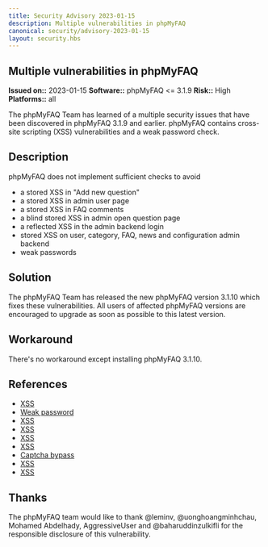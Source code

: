```yaml
---
title: Security Advisory 2023-01-15
description: Multiple vulnerabilities in phpMyFAQ
canonical: security/advisory-2023-01-15
layout: security.hbs
---
```


## Multiple vulnerabilities in phpMyFAQ

**Issued on::** 2023-01-15
**Software::** phpMyFAQ <= 3.1.9
**Risk::** High
**Platforms::** all

The phpMyFAQ Team has learned of a multiple security issues that have been discovered in phpMyFAQ 3.1.9 and
earlier. phpMyFAQ contains cross-site scripting (XSS) vulnerabilities and a weak password check.

## Description

phpMyFAQ does not implement sufficient checks to avoid

<ul>
  <li>a stored XSS in "Add new question"</li>
  <li>a stored XSS in admin user page</li>
  <li>a stored XSS in FAQ comments</li>
  <li>a blind stored XSS in admin open question page</li>
  <li>a reflected XSS in the admin backend login</li>
  <li>stored XSS on user, category, FAQ, news and configuration admin backend</li>
  <li>weak passwords </li>
</ul>

## Solution

The phpMyFAQ Team has released the new phpMyFAQ version 3.1.10 which fixes these vulnerabilities. All
users of affected phpMyFAQ versions are encouraged to upgrade as soon as possible to this latest version.

## Workaround

There's no workaround except installing phpMyFAQ 3.1.10.

## References

<ul>
  <li>
    <a target="_blank" rel="nofollow" href="https://huntr.dev/bounties/cbba22f0-89ed-4d01-81ea-744979c8cbde/">
      XSS
    </a>
  </li>
  <li>
    <a target="_blank" rel="nofollow" href="https://huntr.dev/bounties/fac01e9f-e3e5-4985-94ad-59a76485f215/">
      Weak password
    </a>
  </li>
  <li>
    <a target="_blank" rel="nofollow" href="https://huntr.dev/bounties/83cfed62-af8b-4aaa-94f2-5a33dc0c2d69/">
      XSS
    </a>
  </li>
  <li>
    <a target="_blank" rel="nofollow" href="https://huntr.dev/bounties/051d5e20-7fab-4769-bd7d-d986b804bb5a/">
      XSS
    </a>
  </li>
  <li>
    <a target="_blank" rel="nofollow" href="https://huntr.dev/bounties/c03c5925-43ff-450d-9827-2b65a3307ed6/">
      XSS
    </a>
  </li>
  <li>
    <a target="_blank" rel="nofollow" href="https://huntr.dev/bounties/f50ec8d1-cd60-4c2d-9ab8-3711870d83b9/">
      XSS
    </a>
  </li>
  <li>
    <a target="_blank" rel="nofollow" href="https://huntr.dev/bounties/82b0b629-c56b-4651-af3f-17f749751857/">
      Captcha bypass
    </a>
  </li>
  <li>
    <a target="_blank" rel="nofollow" href="https://huntr.dev/bounties/eac0a9d7-9721-4191-bef3-d43b0df59c67/">
      XSS
    </a>
  </li>
  <li>
    <a target="_blank" rel="nofollow" href="https://huntr.dev/bounties/bc27e84b-1f91-4e1b-a78c-944edeba8256/">
      XSS
    </a>
  </li>
</ul>

## Thanks

The phpMyFAQ team would like to thank @leminv, @uonghoangminhchau, Mohamed Abdelhady, AggressiveUser and
@baharuddinzulkifli for the responsible disclosure of this vulnerability.
